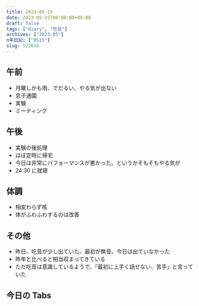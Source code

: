 ```yaml
---
title: 2023-05-15
date: 2023-05-15T00:00:00+09:00
draft: false
tags: ["diary", "吃音"]
archives: ["2023-05"]
n年日記: ["0515"]
slug: 522610
---
```


## 午前

- 月曜しかも雨、でだるい、やる気が出ない
- 息子通園
- 実験
- ミーティング

## 午後

- 実験の後処理
- ほぼ定時に帰宅
- 今日は非常にパフォーマンスが悪かった。というかそもそもやる気が
- 24:30 に就寝

## 体調

- 相変わらず咳
- 体がふわふわするのは改善

## その他

- 昨日、吃音が少し出ていた、最初が無音。今日は出ていなかった
- 昨年と比べると相当収まってきている
- ただ吃音は意識しているようで、「最初に上手く話せない、苦手」と言っていた

## 今日の Tabs

